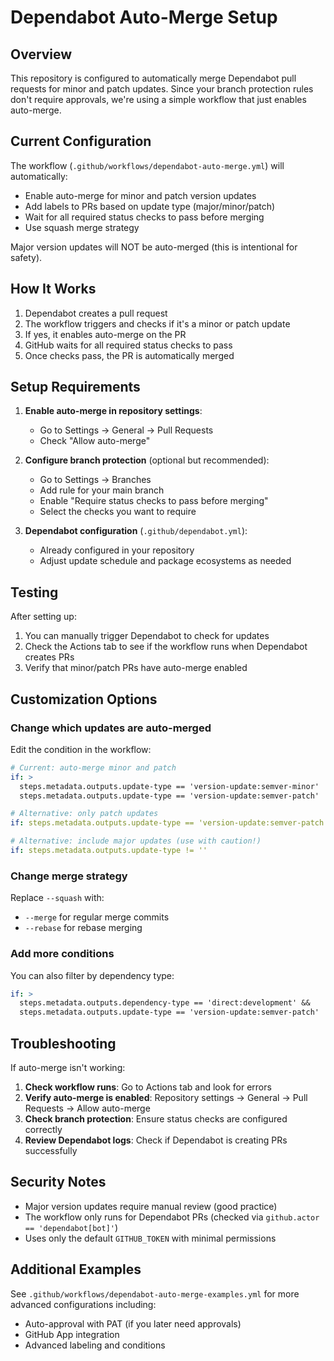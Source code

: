 # Dependabot Auto-Merge Setup

## Overview

This repository is configured to automatically merge Dependabot pull requests for minor and patch updates. Since your branch protection rules don't require approvals, we're using a simple workflow that just enables auto-merge.

## Current Configuration

The workflow (`.github/workflows/dependabot-auto-merge.yml`) will automatically:
- Enable auto-merge for minor and patch version updates
- Add labels to PRs based on update type (major/minor/patch)
- Wait for all required status checks to pass before merging
- Use squash merge strategy

Major version updates will NOT be auto-merged (this is intentional for safety).

## How It Works

1. Dependabot creates a pull request
2. The workflow triggers and checks if it's a minor or patch update
3. If yes, it enables auto-merge on the PR
4. GitHub waits for all required status checks to pass
5. Once checks pass, the PR is automatically merged

## Setup Requirements

1. **Enable auto-merge in repository settings**:
   - Go to Settings → General → Pull Requests
   - Check "Allow auto-merge"

2. **Configure branch protection** (optional but recommended):
   - Go to Settings → Branches
   - Add rule for your main branch
   - Enable "Require status checks to pass before merging"
   - Select the checks you want to require

3. **Dependabot configuration** (`.github/dependabot.yml`):
   - Already configured in your repository
   - Adjust update schedule and package ecosystems as needed

## Testing

After setting up:
1. You can manually trigger Dependabot to check for updates
2. Check the Actions tab to see if the workflow runs when Dependabot creates PRs
3. Verify that minor/patch PRs have auto-merge enabled

## Customization Options

### Change which updates are auto-merged

Edit the condition in the workflow:
```yaml
# Current: auto-merge minor and patch
if: >
  steps.metadata.outputs.update-type == 'version-update:semver-minor' ||
  steps.metadata.outputs.update-type == 'version-update:semver-patch'

# Alternative: only patch updates
if: steps.metadata.outputs.update-type == 'version-update:semver-patch'

# Alternative: include major updates (use with caution!)
if: steps.metadata.outputs.update-type != ''
```

### Change merge strategy

Replace `--squash` with:
- `--merge` for regular merge commits
- `--rebase` for rebase merging

### Add more conditions

You can also filter by dependency type:
```yaml
if: >
  steps.metadata.outputs.dependency-type == 'direct:development' &&
  steps.metadata.outputs.update-type == 'version-update:semver-patch'
```

## Troubleshooting

If auto-merge isn't working:

1. **Check workflow runs**: Go to Actions tab and look for errors
2. **Verify auto-merge is enabled**: Repository settings → General → Pull Requests → Allow auto-merge
3. **Check branch protection**: Ensure status checks are configured correctly
4. **Review Dependabot logs**: Check if Dependabot is creating PRs successfully

## Security Notes

- Major version updates require manual review (good practice)
- The workflow only runs for Dependabot PRs (checked via `github.actor == 'dependabot[bot]'`)
- Uses only the default `GITHUB_TOKEN` with minimal permissions

## Additional Examples

See `.github/workflows/dependabot-auto-merge-examples.yml` for more advanced configurations including:
- Auto-approval with PAT (if you later need approvals)
- GitHub App integration
- Advanced labeling and conditions